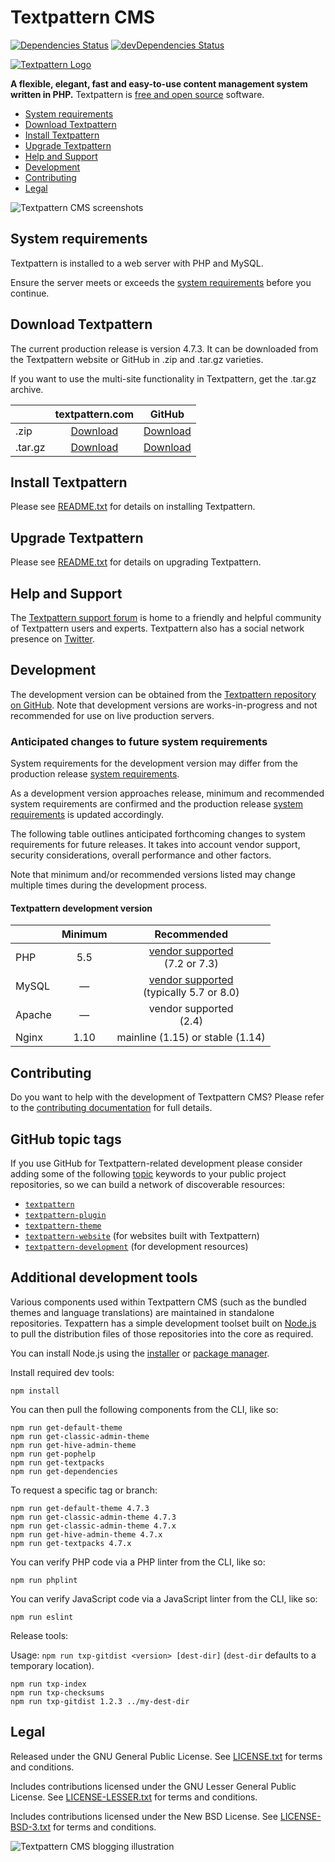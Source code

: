 # Textpattern CMS

[![Dependencies Status](https://david-dm.org/textpattern/textpattern/status.svg)](https://david-dm.org/textpattern/textpattern)
[![devDependencies Status](https://david-dm.org/textpattern/textpattern/dev-status.svg)](https://david-dm.org/textpattern/textpattern?type=dev)

[![Textpattern Logo](https://textpattern.com/assets/img/branding/carver/carver-128px.svg)](https://textpattern.com/)

**A flexible, elegant, fast and easy-to-use content management system written in PHP.** Textpattern is [free and open source](#legal) software.

* [System requirements](#system-requirements)
* [Download Textpattern](#download-textpattern)
* [Install Textpattern](#install-textpattern)
* [Upgrade Textpattern](#upgrade-textpattern)
* [Help and Support](#help-and-support)
* [Development](#development)
* [Contributing](#contributing)
* [Legal](#legal)

![Textpattern CMS screenshots](https://textpattern.com/assets/img/com/readme-device-screens.jpg)

## System requirements

Textpattern is installed to a web server with PHP and MySQL.

Ensure the server meets or exceeds the [system requirements](https://textpattern.com/about/119/system-requirements) before you continue.

## Download Textpattern

The current production release is version 4.7.3. It can be downloaded from the Textpattern website or GitHub in .zip and .tar.gz varieties.

If you want to use the multi-site functionality in Textpattern, get the .tar.gz archive.

|        |  textpattern.com  | GitHub |
|--------|:-------:|:-----:|
| .zip   | [Download](https://textpattern.com/file_download/91/textpattern-4.7.3.zip) | [Download](https://github.com/textpattern/textpattern/releases/download/4.7.3/textpattern-4.7.3.zip) |
| .tar.gz | [Download](https://textpattern.com/file_download/90/textpattern-4.7.3.tar.gz) | [Download](https://github.com/textpattern/textpattern/releases/download/4.7.3/textpattern-4.7.3.tar.gz) |


## Install Textpattern

Please see [README.txt](https://github.com/textpattern/textpattern/blob/master/README.txt) for details on installing Textpattern.

## Upgrade Textpattern

Please see [README.txt](https://github.com/textpattern/textpattern/blob/master/README.txt) for details on upgrading Textpattern.

## Help and Support

The [Textpattern support forum](https://forum.textpattern.com) is home to a friendly and helpful community of Textpattern users and experts. Textpattern also has a social network presence on [Twitter](https://textpattern.com/@textpattern).

## Development

The development version can be obtained from the [Textpattern repository on GitHub](https://github.com/textpattern/textpattern). Note that development versions are works-in-progress and not recommended for use on live production servers.

### Anticipated changes to future system requirements

System requirements for the development version may differ from the production release [system requirements](https://textpattern.com/about/119/system-requirements).

As a development version approaches release, minimum and recommended system requirements are confirmed and the production release [system requirements](https://textpattern.com/about/119/system-requirements) is updated accordingly.

The following table outlines anticipated forthcoming changes to system requirements for future releases. It takes into account vendor support, security considerations, overall performance and other factors.

Note that minimum and/or recommended versions listed may change multiple times during the development process.

#### Textpattern development version

|        |  Minimum  | Recommended |
|--------|:-------:|:-----:|
| PHP    | 5.5 | [vendor supported](https://php.net/supported-versions.php)<br />(7.2 or 7.3) |
| MySQL  | &mdash; | [vendor supported](https://www.mysql.com/support/supportedplatforms/database.html)<br />(typically 5.7 or 8.0) |
| Apache | &mdash; | vendor supported<br />(2.4) |
| Nginx  | 1.10 | mainline (1.15) or stable (1.14) |

## Contributing

Do you want to help with the development of Textpattern CMS? Please refer to the [contributing documentation](https://github.com/textpattern/textpattern/blob/dev/.github/CONTRIBUTING.md) for full details.

## GitHub topic tags

If you use GitHub for Textpattern-related development please consider adding some of the following [topic](https://help.github.com/articles/about-topics/) keywords to your public project repositories, so we can build a network of discoverable resources:

* [`textpattern`](https://github.com/topics/textpattern)
* [`textpattern-plugin`](https://github.com/topics/textpattern-plugin)
* [`textpattern-theme`](https://github.com/topics/textpattern-theme)
* [`textpattern-website`](https://github.com/topics/textpattern-website) (for websites built with Textpattern)
* [`textpattern-development`](https://github.com/topics/textpattern-development) (for development resources)

## Additional development tools

Various components used within Textpattern CMS (such as the bundled themes and language translations) are maintained in standalone repositories. Texpattern has a simple development toolset built on [Node.js](https://nodejs.org/) to pull the distribution files of those repositories into the core as required.

You can install Node.js using the [installer](https://nodejs.org/en/download/) or [package manager](https://nodejs.org/en/download/package-manager/).

Install required dev tools:

```ShellSession
npm install
```

You can then pull the following components from the CLI, like so:

```ShellSession
npm run get-default-theme
npm run get-classic-admin-theme
npm run get-hive-admin-theme
npm run get-pophelp
npm run get-textpacks
npm run get-dependencies
```

To request a specific tag or branch:

```ShellSession
npm run get-default-theme 4.7.3
npm run get-classic-admin-theme 4.7.3
npm run get-classic-admin-theme 4.7.x
npm run get-hive-admin-theme 4.7.x
npm run get-textpacks 4.7.x
```

You can verify PHP code via a PHP linter from the CLI, like so:

```ShellSession
npm run phplint
```

You can verify JavaScript code via a JavaScript linter from the CLI, like so:

```ShellSession
npm run eslint
```

Release tools:

Usage: `npm run txp-gitdist <version> [dest-dir]` (`dest-dir` defaults to a
temporary location).

```ShellSession
npm run txp-index
npm run txp-checksums
npm run txp-gitdist 1.2.3 ../my-dest-dir
```

## Legal

Released under the GNU General Public License. See [LICENSE.txt](https://github.com/textpattern/textpattern/blob/master/LICENSE.txt) for terms and conditions.

Includes contributions licensed under the GNU Lesser General Public License. See [LICENSE-LESSER.txt](https://github.com/textpattern/textpattern/blob/dev/textpattern/lib/LICENSE-LESSER.txt) for terms and conditions.

Includes contributions licensed under the New BSD License. See [LICENSE-BSD-3.txt](https://github.com/textpattern/textpattern/blob/dev/textpattern/lib/LICENSE-BSD-3.txt) for terms and conditions.

![Textpattern CMS blogging illustration](https://textpattern.com/assets/img/com/readme-footer.jpg)
